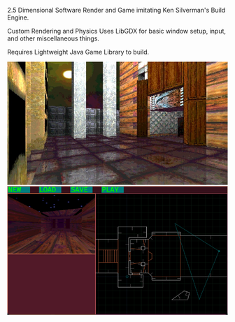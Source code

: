 2.5 Dimensional Software Render and Game imitating Ken Silverman's Build Engine.

Custom Rendering and Physics
Uses LibGDX for basic window setup, input, and other miscellaneous things.

Requires Lightweight Java Game Library to build.

<p>
  <img src="documents/readme-screenshots/sector_game_screenshot.jpg" width="800" title="Screenshot">
  <img src="documents/readme-screenshots/editor_screen.png" width="800" title="Editor Screenshot">
</p>
